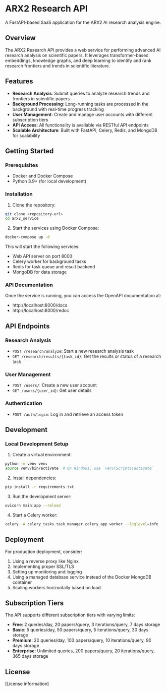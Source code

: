 # ARX2 Research API

A FastAPI-based SaaS application for the ARX2 AI research analysis engine.

## Overview

The ARX2 Research API provides a web service for performing advanced AI research analysis on scientific papers. It leverages transformer-based embeddings, knowledge graphs, and deep learning to identify and rank research frontiers and trends in scientific literature.

## Features

- **Research Analysis**: Submit queries to analyze research trends and frontiers in scientific papers
- **Background Processing**: Long-running tasks are processed in the background with real-time progress tracking
- **User Management**: Create and manage user accounts with different subscription tiers
- **API Access**: All functionality is available via RESTful API endpoints
- **Scalable Architecture**: Built with FastAPI, Celery, Redis, and MongoDB for scalability

## Getting Started

### Prerequisites

- Docker and Docker Compose
- Python 3.9+ (for local development)

### Installation

1. Clone the repository:
```bash
git clone <repository-url>
cd arx2_service
```

2. Start the services using Docker Compose:
```bash
docker-compose up -d
```

This will start the following services:
- Web API server on port 8000
- Celery worker for background tasks
- Redis for task queue and result backend
- MongoDB for data storage

### API Documentation

Once the service is running, you can access the OpenAPI documentation at:

- http://localhost:8000/docs
- http://localhost:8000/redoc

## API Endpoints

### Research Analysis

- `POST /research/analyze`: Start a new research analysis task
- `GET /research/results/{task_id}`: Get the results or status of a research task

### User Management

- `POST /users/`: Create a new user account
- `GET /users/{user_id}`: Get user details

### Authentication

- `POST /auth/login`: Log in and retrieve an access token

## Development

### Local Development Setup

1. Create a virtual environment:
```bash
python -m venv venv
source venv/bin/activate  # On Windows, use `venv\Scripts\activate`
```

2. Install dependencies:
```bash
pip install -r requirements.txt
```

3. Run the development server:
```bash
uvicorn main:app --reload
```

4. Start a Celery worker:
```bash
celery -A celery_tasks.task_manager.celery_app worker --loglevel=info
```

## Deployment

For production deployment, consider:

1. Using a reverse proxy like Nginx
2. Implementing proper SSL/TLS
3. Setting up monitoring and logging
4. Using a managed database service instead of the Docker MongoDB container
5. Scaling workers horizontally based on load

## Subscription Tiers

The API supports different subscription tiers with varying limits:

- **Free**: 2 queries/day, 20 papers/query, 3 iterations/query, 7 days storage
- **Basic**: 5 queries/day, 50 papers/query, 5 iterations/query, 30 days storage
- **Premium**: 20 queries/day, 100 papers/query, 10 iterations/query, 90 days storage
- **Enterprise**: Unlimited queries, 200 papers/query, 20 iterations/query, 365 days storage

## License

[License information] 